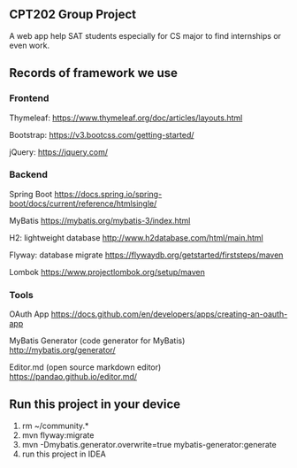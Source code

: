 ## CPT202 Group Project
A web app help SAT students especially for CS major to find internships or even work.

## Records of framework we use
### Frontend
Thymeleaf:
https://www.thymeleaf.org/doc/articles/layouts.html

Bootstrap:
https://v3.bootcss.com/getting-started/

jQuery:
https://jquery.com/

### Backend
Spring Boot
https://docs.spring.io/spring-boot/docs/current/reference/htmlsingle/

MyBatis
https://mybatis.org/mybatis-3/index.html

H2: lightweight database
http://www.h2database.com/html/main.html

Flyway: database migrate
https://flywaydb.org/getstarted/firststeps/maven

Lombok
https://www.projectlombok.org/setup/maven

### Tools
OAuth App
https://docs.github.com/en/developers/apps/creating-an-oauth-app

MyBatis Generator (code generator for MyBatis)
http://mybatis.org/generator/

Editor.md (open source markdown editor)
https://pandao.github.io/editor.md/

## Run this project in your device
1. rm ~/community.*
2. mvn flyway:migrate
3. mvn -Dmybatis.generator.overwrite=true mybatis-generator:generate
4. run this project in IDEA
